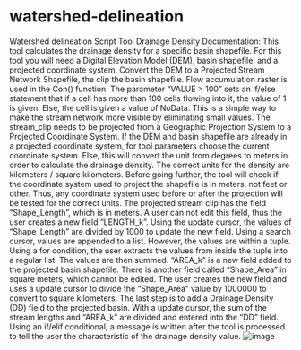 # watershed-delineation
Watershed delineation Script Tool
Drainage Density Documentation:
This tool calculates the drainage density for a specific basin shapefile.
For this tool you will need a Digital Elevation Model (DEM), basin shapefile, and a projected coordinate system.
Convert the DEM to a Projected Stream Network Shapefile, the clip the basin shapefile. 
Flow accumulation raster is used in the Con() function. The parameter “VALUE  > 100” sets an if/else statement that if a cell has more than 100 cells flowing into it,
the value of 1 is given. Else, the cell is given a value of NoData. This is a simple way to make the stream network more visible by eliminating small values. 
The stream_clip needs to be projected from a Geographic Projection System to a Projected Coordinate System. 
If the DEM and basin shapefile are already in a projected coordinate system, for tool parameters choose the current coordinate system. 
Else, this will convert the unit from degrees to meters in order to calculate the drainage density. 
The correct units for the density are kilometers / square kilometers. 
Before going further, the tool will  check if the coordinate system used to project the shapefile is in meters, not feet or other. 
Thus, any coordinate system used before or after the projection will be tested for the correct units. 
The projected stream clip has the field “Shape_Length”, which is in meters. 
A user can not edit this field, thus the user creates a new field “LENGTH_k”. 
Using the update cursor, the values of “Shape_Length” are divided by 1000 to update the new field. 
Using a search cursor, values are appended to a list. However, the values are within a tuple. 
Using a for condition, the user extracts the values from inside the tuple into a regular list. The values are then summed. 
“AREA_k” is a new field added to the projected basin shapefile. There is another field called “Shape_Area” in square meters, which cannot be edited. 
The user creates the new field and uses a update cursor to divide the “Shape_Area” value by 1000000 to convert to square kilometers. 
The last step is to add a Drainage Density (DD) field to the projected basin. 
With a update cursor, the sum of the stream lengths and “AREA_k” are divided and entered into the “DD” field. 
Using an if/elif conditional, a message is written after the tool is processed to tell the user the characteristic of the drainage density value. 
![image](https://user-images.githubusercontent.com/112206662/187042776-675a0c34-c994-4439-a233-aa78d90c11a7.png)
